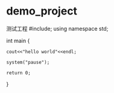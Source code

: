 # demo_project
测试工程
#include<iostream>;
using namespace std;

int main    {

    cout<<"hello world"<<endl;
    
    system("pause");

    return 0;
}
